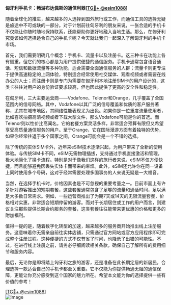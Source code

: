 **匈牙利手机卡：畅游布达佩斯的通信利器[[TG💪+ @esim1088](https://t.me/s/esim1088)]**

随着全球化的推进，越来越多的人选择到国外旅行或工作，而通信工具的选择无疑是旅途中不可或缺的一部分。对于计划前往匈牙利的朋友来说，一张合适的手机卡不仅能让你随时随地保持联系，还能帮助你更好地融入当地生活。那么，在匈牙利究竟该如何选择适合自己的手机卡呢？今天就让我们一起深入了解匈牙利的手机卡市场。

首先，我们需要明确几个概念：手机卡、流量卡以及注册卡。这三种卡在功能上各有侧重，但它们的核心都是为用户提供便捷的通信服务。手机卡通常包含语音通话、短信和数据流量等多种功能，适合需要全面通信服务的人群；流量卡则更专注于提供高速稳定的上网体验，特别适合经常使用社交媒体、观看视频或者需要在线办公的人士；而注册卡则是专门为需要在匈牙利本地注册SIM卡的用户设计的，这类卡往往对用户的身份验证要求较高，但也因此提供了更高的安全性和稳定性。

在匈牙利，三大主要运营商——Vodafone、Telenor和Orange，几乎覆盖了全国范围内的信号网络。其中，Vodafone以其广泛的信号覆盖和优质的客户服务著称，尤其在城市地区，其网络性能表现尤为出色。如果你是一位重度流量使用者，比如喜欢拍摄高清视频或者下载大型文件，那么Vodafone可能是你的首选。而Telenor则以性价比高闻名，它的套餐方案灵活多样，非常适合预算有限但又希望享受高质量通信服务的用户。至于Orange，它在国际漫游方面有着独特的优势，如果你经常往返于多个国家之间，Orange可能会是一个不错的选择。

除了传统的实体SIM卡外，近年来eSIM技术逐渐兴起，为用户带来了全新的使用体验。与传统SIM卡不同，eSIM无需物理插拔，支持通过手机直接激活和管理，极大地简化了换卡流程。特别是对于像我们这样的旅行者来说，eSIM不仅方便快捷，而且能够避免因丢失实体卡而带来的麻烦。此外，eSIM还允许你在同一设备上同时使用多个号码，这对于经常需要处理多国事务的人来说无疑是一大福音。

当然，在选择手机卡时，价格因素也是不可忽视的重要考量之一。目前市面上有许多针对游客推出的短期套餐，这些套餐通常包含了足够的流量和通话时间，足以满足大多数日常需求。例如，一些运营商推出了为期7天或14天的无限流量套餐，价格相对实惠，非常适合短期停留的游客。而对于长期居住或工作的用户而言，则建议关注那些提供长期合约服务的套餐，这类套餐往往能带来更优惠的价格和更多的附加福利。

值得一提的是，随着数字化转型的加速，越来越多的服务商开始推出线上注册服务。这意味着你无需亲自前往实体店铺，只需通过官方网站或官方应用程序即可完成整个注册过程。这种便捷的方式不仅节省了时间，也降低了出错的可能性。不过，在进行线上注册之前，请务必仔细阅读相关条款，确保自己了解所有的费用细节和服务内容。

最后，无论你是即将踏上匈牙利之旅的游客，还是准备在此长期定居的新居民，合理选择一款适合自己的手机卡都至关重要。它不仅能为你提供畅通无阻的通信保障，更能让你充分感受到这个国家的魅力所在。希望本文能为你的选择提供一些有价值的参考！

[[TG💪+ @esim1088](https://t.me/s/esim1088)]  
![Image](https://i.postimg.cc/4NQfJmqS/Snipaste-2025-05-13-00-14-12.png)